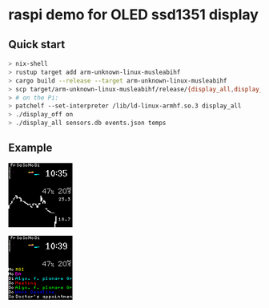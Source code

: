 # raspi demo for OLED ssd1351 display

## Quick start

```bash
> nix-shell
> rustup target add arm-unknown-linux-musleabihf
> cargo build --release --target arm-unknown-linux-musleabihf
> scp target/arm-unknown-linux-musleabihf/release/{display_all,display_off,refresh_json,take_measurement} 'pi@raspberrypi:~'
> # on the Pi:
> patchelf --set-interpreter /lib/ld-linux-armhf.so.3 display_all
> ./display_off on
> ./display_all sensors.db events.json temps
```

## Example

![picture](./images/temps.png)

![primitive](./images/events.png)
